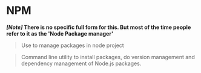 # NPM
**_[Note]_ There is no specific full form for this. But most of the time people refer to it as the 'Node Package manager'**

> Use to manage packages in node project

> Command line utility to install packages, do version management and dependency management of Node.js packages.


